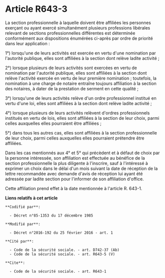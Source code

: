 # Article R643-3

La section professionnelle à laquelle doivent être affiliées les personnes exerçant ou ayant exercé simultanément plusieurs
professions libérales relevant de sections professionnelles différentes est déterminée conformément aux dispositions
énumérées ci-après par ordre de priorité dans leur application : 

1°) lorsqu'une de leurs activités est exercée en vertu d'une nomination par l'autorité publique, elles sont affiliées à la
section dont relève ladite activité ; 

2°) lorsque plusieurs de leurs activités sont exercées en vertu de nomination par l'autorité publique, elles sont affiliées à
la section dont relève l'activité exercée en vertu de leur première nomination ; toutefois, la nomination à une charge de
notaire entraîne toujours affiliation à la section des notaires, à dater de la prestation de serment en cette qualité ; 

3°) lorsqu'une de leurs activités relève d'un ordre professionnel institué en vertu d'une loi, elles sont affiliées à la
section dont relève ladite activité ; 

4°) lorsque plusieurs de leurs activités relèvent d'ordres professionnels institués en vertu de lois, elles sont affiliées à
la section de leur choix, parmi celles auxquelles elles pourraient être affiliées ; 

5°) dans tous les autres cas, elles sont affiliées à la section professionnelle de leur choix, parmi celles auxquelles elles
pourraient prétendre être affiliées. 

Dans les cas mentionnés aux 4° et 5° qui précèdent et à défaut de choix par la personne intéressée, son affiliation est
effectuée au bénéfice de la section professionnelle la plus diligente à l'inscrire, sauf à l'intéressé à exprimer un choix
dans le délai d'un mois suivant la date de réception de la lettre recommandée avec demande d'avis de réception lui ayant été
adressée par ladite section pour l'informer de son affiliation d'office. 

Cette affiliation prend effet à la date mentionnée à l'article R. 643-1.

**Liens relatifs à cet article**

	**Codifié par**:

	  - Décret n°85-1353 du 17 décembre 1985

	**Modifié par**:

	  - Décret n°2016-192 du 25 février 2016 - art. 1

	**Cité par**:

	  - Code de la sécurité sociale. - art. D742-37 (Ab)
	  - Code de la sécurité sociale. - art. R643-5 (V)

	**Cite**:

	  - Code de la sécurité sociale. - art. R643-1
